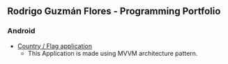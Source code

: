 ## Rodrigo Guzmán Flores - Programming Portfolio
### Android
- [Country / Flag application](https://github.com/RoyGF/flag_country)
    - This Application is made using MVVM architecture pattern. 